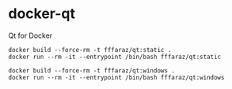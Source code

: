 # docker-qt
Qt for Docker

```
docker build --force-rm -t fffaraz/qt:static .
docker run --rm -it --entrypoint /bin/bash fffaraz/qt:static
```

```
docker build --force-rm -t fffaraz/qt:windows .
docker run --rm -it --entrypoint /bin/bash fffaraz/qt:windows
```
